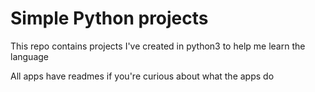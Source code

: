 # Simple Python projects

This repo contains projects I've created in python3 to help me learn the language

All apps have readmes if you're curious about what the apps do
